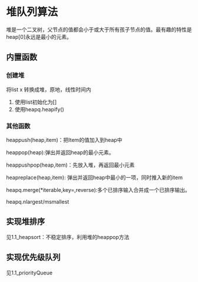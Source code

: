 # 堆队列算法
堆是一个二叉树，父节点的值都会小于或大于所有孩子节点的值。最有趣的特性是heap[0]永远是最小的元素。
## 内置函数
### 创建堆
将list x 转换成堆，原地，线性时间内
1. 使用list初始化为[]
2. 使用heapq.heapify()
### 其他函数
heappush(heap,item)：把Item的值加入到heap中 
 
heappop(heap):弹出并返回heap的最小元素。

heappushpop(heap,item)：先放入堆，再返回最小元素

heapreplace(heap,item): 弹出并返回heap中最小的一项，同时推入新的item

heapq.merge(*iterable,key=,reverse):多个已排序输入合并成一个已排序输出。

heapq.nlargest/msmallest

## 实现堆排序
见1.1_heapsort：不稳定排序，利用堆的heappop方法

## 实现优先级队列
见1.1_priorityQueue